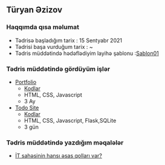 
## Türyan Əzizov

### Haqqımda qısa məlumat
- Tədrisə başladığım tarix : 15 Sentyabr 2021
- Tədrisi başa vurduğum tarix : ~
- Tədris müddətində hədəflədiyim layihə şablonu :[Sablon01](https://preview.themeforest.net/item/patrick-personal-vcard-resume-cv-template/full_screen_preview/22390204?_ga=2.67436881.1742451474.1632907729-965311843.1632768292)

###  Tədris müddətində gördüyüm işlər
- [Portfolio]()
    - [Kodlar](https://github.com/turyanazizov/PragmatechFoundationProject/tree/master/ProjectFrontEnd)
    - HTML, CSS, Javascript
    - 3 Ay
 - [Todo Site](https://tooodoapp.herokuapp.com/)
    - [Kodlar](https://github.com/turyanazizov/TodoApp)
    - HTML, CSS, Javascript, Flask,SQLite
    - 3 gün

### Tədris müddətində yazdığım məqalələr
- [İT sahəsinin hansı əsas qolları var?](https://medium.com/@turyanezizov13/i%CC%87t-sah%C9%99sinin-hans%C4%B1-%C9%99sas-qollar%C4%B1-var-93efb1e455c4)

